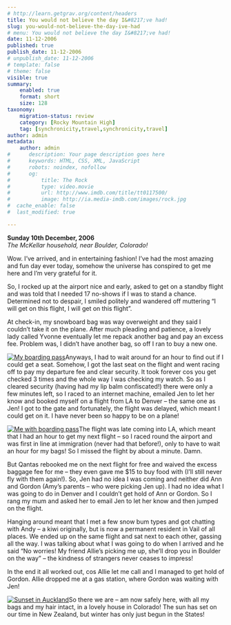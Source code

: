 ```yaml
---
# http://learn.getgrav.org/content/headers
title: You would not believe the day I&#8217;ve had!
slug: you-would-not-believe-the-day-ive-had
# menu: You would not believe the day I&#8217;ve had!
date: 11-12-2006
published: true
publish_date: 11-12-2006
# unpublish_date: 11-12-2006
# template: false
# theme: false
visible: true
summary:
    enabled: true
    format: short
    size: 128
taxonomy:
    migration-status: review
    category: [Rocky Mountain High]
    tag: [synchronicity,travel,synchronicity,travel]
author: admin
metadata:
    author: admin
#      description: Your page description goes here
#      keywords: HTML, CSS, XML, JavaScript
#      robots: noindex, nofollow
#      og:
#          title: The Rock
#          type: video.movie
#          url: http://www.imdb.com/title/tt0117500/
#          image: http://ia.media-imdb.com/images/rock.jpg
#  cache_enable: false
#  last_modified: true

---
```


**Sunday 10th December, 2006**  
*The McKellar household, near Boulder, Colorado!*

Wow. I’ve arrived, and in entertaining fashion! I’ve had the most amazing and fun day ever today, somehow the universe has conspired to get me here and I’m very grateful for it.

So, I rocked up at the airport nice and early, asked to get on a standby flight and was told that I needed 17 no-shows if I was to stand a chance. Determined not to despair, I smiled politely and wandered off muttering “I will get on this flight, I will get on this flight”.

At check-in, my snowboard bag was way overweight and they said I couldn’t take it on the plane. After much pleading and patience, a lovely lady called Yvonne eventually let me repack another bag and pay an excess fee. Problem was, I didn’t have another bag, so off I ran to buy a new one.

[![](http://user47216.vs.easily.co.uk/wp-content/uploads/2008/12/dsc00278.jpg "My boarding pass")](http://user47216.vs.easily.co.uk/wp-content/uploads/2008/12/dsc00278.jpg)Anyways, I had to wait around for an hour to find out if I could get a seat. Somehow, I got the last seat on the flight and went racing off to pay my departure fee and clear security. It took forever cos you get checked 3 times and the whole way I was checking my watch. So as I cleared security (having had my lip balm confiscated!) there were only a few minutes left, so I raced to an internet machine, emailed Jen to let her know and booked myself on a flight from LA to Denver – the same one as Jen! I got to the gate and fortunately, the flight was delayed, which meant I could get on it. I have never been so happy to be on a plane!

[![](http://user47216.vs.easily.co.uk/wp-content/uploads/2008/12/dsc00279.jpg "Me with boarding pass")](http://user47216.vs.easily.co.uk/wp-content/uploads/2008/12/dsc00279.jpg)The flight was late coming into LA, which meant that I had an hour to get my next flight – so I raced round the airport and was first in line at immigration (never had that before!), only to have to wait an hour for my bags! So I missed the flight by about a minute. Damn.

But Qantas rebooked me on the next flight for free and waived the excess baggage fee for me – they even gave me $15 to buy food with (I’ll still never fly with them again!). So, Jen had no idea I was coming and neither did Ann and Gordon (Amy’s parents – who were picking Jen up). I had no idea what I was going to do in Denver and I couldn’t get hold of Ann or Gordon. So I rang my mum and asked her to email Jen to let her know and then jumped on the flight.

Hanging around meant that I met a few snow bum types and got chatting with Andy – a kiwi originally, but is now a permanent resident in Vail of all places. We ended up on the same flight and sat next to each other, gassing all the way. I was talking about what I was going to do when I arrived and he said “No worries! My friend Allie’s picking me up, she’ll drop you in Boulder on the way” – the kindness of strangers never ceases to impress!

In the end it all worked out, cos Allie let me call and I managed to get hold of Gordon. Allie dropped me at a gas station, where Gordon was waiting with Jen!

[![](http://user47216.vs.easily.co.uk/wp-content/uploads/2008/12/dsc00280.jpg "Sunset in Auckland")](http://user47216.vs.easily.co.uk/wp-content/uploads/2008/12/dsc00280.jpg)So there we are – am now safely here, with all my bags and my hair intact, in a lovely house in Colorado! The sun has set on our time in New Zealand, but winter has only just begun in the States!